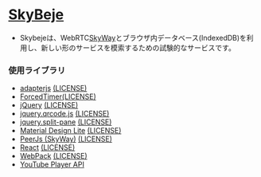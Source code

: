 # [SkyBeje](https://skybeje.net/) #
* Skybejeは、WebRTC[SkyWay](https://nttcom.github.io/skyway/)とブラウザ内データベース(IndexedDB)を利用し、新しい形のサービスを模索するための試験的なサービスです。
### 使用ライブラリ ###
* [adapterjs](https://github.com/webrtc/adapter) [(LICENSE)](https://github.com/webrtc/adapter/blob/master/LICENSE.md)
* [ForcedTimer](https://github.com/Kanasansoft/ForcedTimer)[(LICENSE)](https://github.com/Kanasansoft/ForcedTimer/blob/master/LICENSE.txt)
* [jQuery](https://jquery.com/) [(LICENSE)](https://jquery.org/license/)
* [jquery.qrcode.js](http://jeromeetienne.github.io/jquery-qrcode/) [(LICENSE)](https://github.com/jeromeetienne/jquery-qrcode/blob/master/MIT-LICENSE.txt)
* [jquery.split-pane](https://github.com/shagstrom/split-pane) [(LICENSE)](https://github.com/shagstrom/split-pane/blob/master/LICENSE)
* [Material Design Lite](https://getmdl.io/index.html) [(LICENSE)](https://github.com/google/material-design-lite/blob/mdl-1.x/LICENSE)
* [PeerJs (SkyWay)](https://github.com/nttcom/peerjs/) [(LICENSE)](https://github.com/nttcom/peerjs/blob/master/LICENSE)
* [React](https://facebook.github.io/react/) [(LICENSE)](https://github.com/facebook/react/blob/master/LICENSE)
* [WebPack](https://webpack.js.org/) [(LICENSE)](https://github.com/webpack/webpack/blob/master/LICENSE)
* [YouTube Player API](https://developers.google.com/youtube/iframe_api_reference?hl=ja) 
